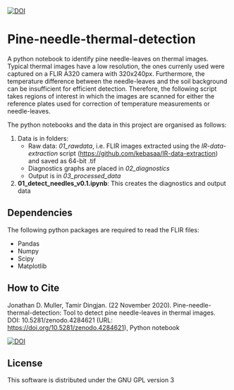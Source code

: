 [![DOI](https://zenodo.org/badge/315071851.svg)](https://zenodo.org/badge/latestdoi/315071851)

# Pine-needle-thermal-detection

A python notebook to identify pine needle-leaves on thermal images. Typical thermal images have a low resolution, the ones currenly used were captured on a FLIR A320 camera with 320x240px. Furthermore, the temperature difference between the needle-leaves and the soil background can be insufficient for efficient detection. Therefore, the following script takes regions of interest in which the images are scanned for either the reference plates used for correction of temperature measurements or needle-leaves.

The python notebooks and the data in this project are organised as follows:
1. Data is in folders:
   * Raw data: *01_rawdata*, i.e. FLIR images extracted using the _IR-data-extraction_ script (https://github.com/kebasaa/IR-data-extraction) and saved as 64-bit .tif
   * Diagnostics graphs are placed in *02_diagnostics*
   * Output is in *03_processed_data*
2. **01_detect_needles_v0.1.ipynb**: This creates the diagnostics and output data 

## Dependencies

The following python packages are required to read the FLIR files:

  - Pandas
  - Numpy
  - Scipy
  - Matplotlib

## How to Cite

Jonathan D. Muller, Tamir Dingjan. (22 November 2020). Pine-needle-thermal-detection: Tool to detect pine needle-leaves in thermal images. DOI: 10.5281/zenodo.4284621  (URL:
<https://doi.org/10.5281/zenodo.4284621>), Python notebook

[![DOI](https://zenodo.org/badge/315071851.svg)](https://zenodo.org/badge/latestdoi/315071851)

## License

This software is distributed under the GNU GPL version 3

